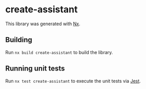 # create-assistant

This library was generated with [Nx](https://nx.dev).

## Building

Run `nx build create-assistant` to build the library.

## Running unit tests

Run `nx test create-assistant` to execute the unit tests via [Jest](https://jestjs.io).

